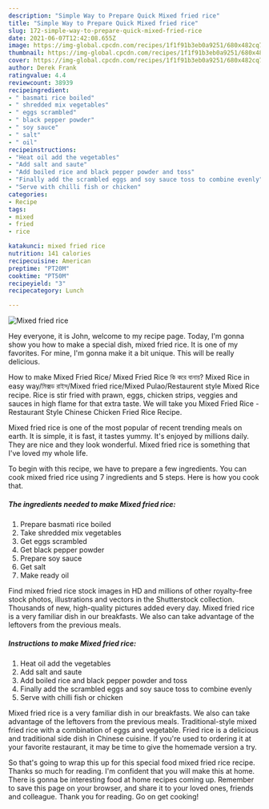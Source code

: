 ```yaml
---
description: "Simple Way to Prepare Quick Mixed fried rice"
title: "Simple Way to Prepare Quick Mixed fried rice"
slug: 172-simple-way-to-prepare-quick-mixed-fried-rice
date: 2021-06-07T12:42:08.655Z
image: https://img-global.cpcdn.com/recipes/1f1f91b3eb0a9251/680x482cq70/mixed-fried-rice-recipe-main-photo.jpg
thumbnail: https://img-global.cpcdn.com/recipes/1f1f91b3eb0a9251/680x482cq70/mixed-fried-rice-recipe-main-photo.jpg
cover: https://img-global.cpcdn.com/recipes/1f1f91b3eb0a9251/680x482cq70/mixed-fried-rice-recipe-main-photo.jpg
author: Derek Frank
ratingvalue: 4.4
reviewcount: 38939
recipeingredient:
- " basmati rice boiled"
- " shredded mix vegetables"
- " eggs scrambled"
- " black pepper powder"
- " soy sauce"
- " salt"
- " oil"
recipeinstructions:
- "Heat oil add the vegetables"
- "Add salt and saute"
- "Add boiled rice and black pepper powder and toss"
- "Finally add the scrambled eggs and soy sauce toss to combine evenly"
- "Serve with chilli fish or chicken"
categories:
- Recipe
tags:
- mixed
- fried
- rice

katakunci: mixed fried rice 
nutrition: 141 calories
recipecuisine: American
preptime: "PT20M"
cooktime: "PT50M"
recipeyield: "3"
recipecategory: Lunch

---
```



![Mixed fried rice](https://img-global.cpcdn.com/recipes/1f1f91b3eb0a9251/680x482cq70/mixed-fried-rice-recipe-main-photo.jpg)

Hey everyone, it is John, welcome to my recipe page. Today, I'm gonna show you how to make a special dish, mixed fried rice. It is one of my favorites. For mine, I'm gonna make it a bit unique. This will be really delicious.

How to make Mixed Fried Rice/ Mixed Fried Rice কি করে বানায়? Mixed Rice in easy way/মিক্সড রাইস/Mixed fried rice/Mixed Pulao/Restaurent style Mixed Rice recipe. Rice is stir fried with prawn, eggs, chicken strips, veggies and sauces in high flame for that extra taste. We will take you Mixed Fried Rice - Restaurant Style Chinese Chicken Fried Rice Recipe.

Mixed fried rice is one of the most popular of recent trending meals on earth. It is simple, it is fast, it tastes yummy. It's enjoyed by millions daily. They are nice and they look wonderful. Mixed fried rice is something that I've loved my whole life.


To begin with this recipe, we have to prepare a few ingredients. You can cook mixed fried rice using 7 ingredients and 5 steps. Here is how you cook that.

<!--inarticleads1-->

##### The ingredients needed to make Mixed fried rice:

1. Prepare  basmati rice boiled
1. Take  shredded mix vegetables
1. Get  eggs scrambled
1. Get  black pepper powder
1. Prepare  soy sauce
1. Get  salt
1. Make ready  oil


Find mixed fried rice stock images in HD and millions of other royalty-free stock photos, illustrations and vectors in the Shutterstock collection. Thousands of new, high-quality pictures added every day. Mixed fried rice is a very familiar dish in our breakfasts. We also can take advantage of the leftovers from the previous meals. 

<!--inarticleads2-->

##### Instructions to make Mixed fried rice:

1. Heat oil add the vegetables
1. Add salt and saute
1. Add boiled rice and black pepper powder and toss
1. Finally add the scrambled eggs and soy sauce toss to combine evenly
1. Serve with chilli fish or chicken


Mixed fried rice is a very familiar dish in our breakfasts. We also can take advantage of the leftovers from the previous meals. Traditional-style mixed fried rice with a combination of eggs and vegetable. Fried rice is a delicious and traditional side dish in Chinese cuisine. If you&#39;re used to ordering it at your favorite restaurant, it may be time to give the homemade version a try. 

So that's going to wrap this up for this special food mixed fried rice recipe. Thanks so much for reading. I'm confident that you will make this at home. There is gonna be interesting food at home recipes coming up. Remember to save this page on your browser, and share it to your loved ones, friends and colleague. Thank you for reading. Go on get cooking!

